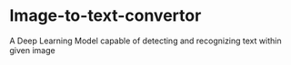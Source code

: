 # Image-to-text-convertor
A Deep Learning Model capable of detecting and recognizing text within given image
